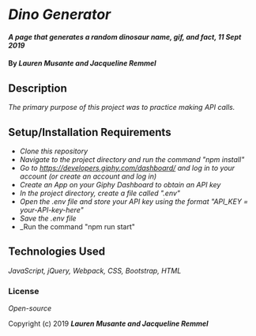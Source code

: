 # _Dino Generator_

#### _A page that generates a random dinosaur name, gif, and fact, 11 Sept 2019_

#### By _**Lauren Musante and Jacqueline Remmel**_

## Description

_The primary purpose of this project was to practice making API calls._

## Setup/Installation Requirements

* _Clone this repository_
* _Navigate to the project directory and run the command "npm install"_
* _Go to https://developers.giphy.com/dashboard/ and log in to your account (or create an account and log in)_
* _Create an App on your Giphy Dashboard to obtain an API key_
* _In the project directory, create a file called ".env"_
* _Open the .env file and store your API key using the format "API_KEY = your-API-key-here"_
* _Save the .env file_
* _Run the command "npm run start"

## Technologies Used

_JavaScript, jQuery, Webpack, CSS, Bootstrap, HTML_

### License

*Open-source*

Copyright (c) 2019 **_Lauren Musante and Jacqueline Remmel_**
